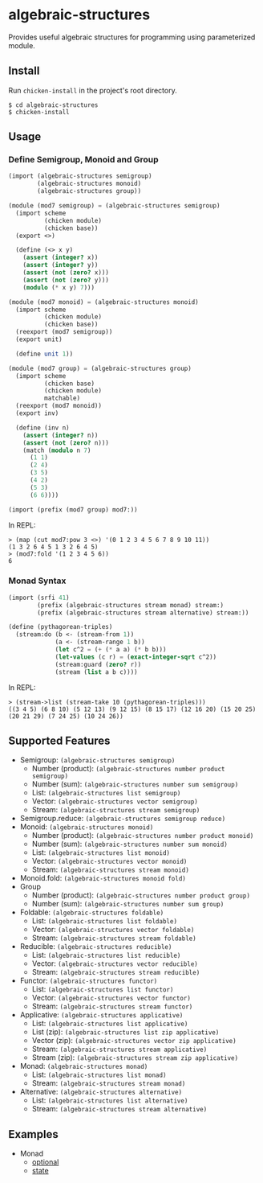 # algebraic-structures

Provides useful algebraic structures for programming using parameterized module.

## Install

Run `chicken-install` in the project's root directory.

```
$ cd algebraic-structures
$ chicken-install
```

## Usage

### Define Semigroup, Monoid and Group

```scheme
(import (algebraic-structures semigroup)
        (algebraic-structures monoid)
        (algebraic-structures group))

(module (mod7 semigroup) = (algebraic-structures semigroup)
  (import scheme
          (chicken module)
          (chicken base))
  (export <>)

  (define (<> x y)
    (assert (integer? x))
    (assert (integer? y))
    (assert (not (zero? x)))
    (assert (not (zero? y)))
    (modulo (* x y) 7)))

(module (mod7 monoid) = (algebraic-structures monoid)
  (import scheme
          (chicken module)
          (chicken base))
  (reexport (mod7 semigroup))
  (export unit)

  (define unit 1))

(module (mod7 group) = (algebraic-structures group)
  (import scheme
          (chicken base)
          (chicken module)
          matchable)
  (reexport (mod7 monoid))
  (export inv)

  (define (inv n)
    (assert (integer? n))
    (assert (not (zero? n)))
    (match (modulo n 7)
      (1 1)
      (2 4)
      (3 5)
      (4 2)
      (5 3)
      (6 6))))

(import (prefix (mod7 group) mod7:))
```

In REPL:

```
> (map (cut mod7:pow 3 <>) '(0 1 2 3 4 5 6 7 8 9 10 11))
(1 3 2 6 4 5 1 3 2 6 4 5)
> (mod7:fold '(1 2 3 4 5 6))
6
```

### Monad Syntax

```scheme
(import (srfi 41)
        (prefix (algebraic-structures stream monad) stream:)
        (prefix (algebraic-structures stream alternative) stream:))

(define (pythagorean-triples)
  (stream:do (b <- (stream-from 1))
             (a <- (stream-range 1 b))
             (let c^2 = (+ (* a a) (* b b)))
             (let-values (c r) = (exact-integer-sqrt c^2))
             (stream:guard (zero? r))
             (stream (list a b c))))
```

In REPL:

```
> (stream->list (stream-take 10 (pythagorean-triples)))
((3 4 5) (6 8 10) (5 12 13) (9 12 15) (8 15 17) (12 16 20) (15 20 25) (20 21 29) (7 24 25) (10 24 26))
```

## Supported Features

- Semigroup: `(algebraic-structures semigroup)`
  - Number (product): `(algebraic-structures number product semigroup)`
  - Number (sum): `(algebraic-structures number sum semigroup)`
  - List: `(algebraic-structures list semigroup)`
  - Vector: `(algebraic-structures vector semigroup)`
  - Stream: `(algebraic-structures stream semigroup)`
- Semigroup.reduce: `(algebraic-structures semigroup reduce)`
- Monoid: `(algebraic-structures monoid)`
  - Number (product): `(algebraic-structures number product monoid)`
  - Number (sum): `(algebraic-structures number sum monoid)`
  - List: `(algebraic-structures list monoid)`
  - Vector: `(algebraic-structures vector monoid)`
  - Stream: `(algebraic-structures stream monoid)`
- Monoid.fold: `(algebraic-structures monoid fold)`
- Group
  - Number (product): `(algebraic-structures number product group)`
  - Number (sum): `(algebraic-structures number sum group)`
- Foldable: `(algebraic-structures foldable)` 
  - List: `(algebraic-structures list foldable)`
  - Vector: `(algebraic-structures vector foldable)`
  - Stream: `(algebraic-structures stream foldable)`
- Reducible: `(algebraic-structures reducible)` 
  - List: `(algebraic-structures list reducible)`
  - Vector: `(algebraic-structures vector reducible)`
  - Stream: `(algebraic-structures stream reducible)`
- Functor: `(algebraic-structures functor)` 
  - List: `(algebraic-structures list functor)`
  - Vector: `(algebraic-structures vector functor)`
  - Stream: `(algebraic-structures stream functor)`
- Applicative: `(algebraic-structures applicative)` 
  - List: `(algebraic-structures list applicative)`
  - List (zip): `(algebraic-structures list zip applicative)`
  - Vector (zip): `(algebraic-structures vector zip applicative)`
  - Stream: `(algebraic-structures stream applicative)`
  - Stream (zip): `(algebraic-structures stream zip applicative)`
- Monad: `(algebraic-structures monad)` 
  - List: `(algebraic-structures list monad)`
  - Stream: `(algebraic-structures stream monad)`
- Alternative: `(algebraic-structures alternative)` 
  - List: `(algebraic-structures list alternative)`
  - Stream: `(algebraic-structures stream alternative)`

## Examples

- Monad
  - [optional](./examples/optional.scm)
  - [state](./examples/state.scm)


